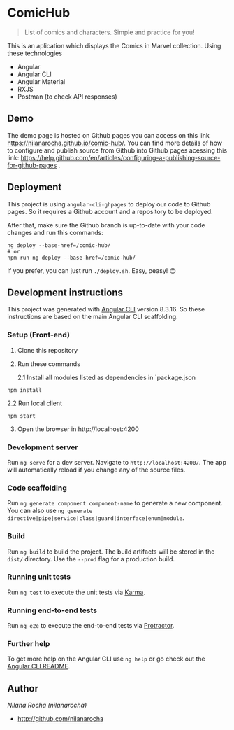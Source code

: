 # ComicHub

> List of comics and characters. Simple and practice for you!

This is an aplication which displays the Comics in Marvel collection. Using these technologies

- Angular
- Angular CLI
- Angular Material
- RXJS
- Postman (to check API responses)

## Demo

The demo page is hosted on Github pages you can access on this link https://nilanarocha.github.io/comic-hub/. You can find more details of how to configure and publish source from Github into Github pages acessing this link: https://help.github.com/en/articles/configuring-a-publishing-source-for-github-pages .

## Deployment

This project is using `angular-cli-ghpages` to deploy our code to Github pages. So it requires a Github account and a repository to be deployed.

After that, make sure the Github branch is up-to-date with your code changes and run this commands:

```
ng deploy --base-href=/comic-hub/
# or
npm run ng deploy --base-href=/comic-hub/
```

If you prefer, you can just run `./deploy.sh`. Easy, peasy! 😊

## Development instructions

This project was generated with [Angular CLI](https://github.com/angular/angular-cli) version 8.3.16. So these instructions are based on the main Angular CLI scaffolding.

### Setup (Front-end)

1. Clone this repository
2. Run these commands

   2.1 Install all modules listed as dependencies in `package.json

```
npm install
```

2.2 Run local client

```
npm start
```

3. Open the browser in http://localhost:4200

### Development server

Run `ng serve` for a dev server. Navigate to `http://localhost:4200/`. The app will automatically reload if you change any of the source files.

### Code scaffolding

Run `ng generate component component-name` to generate a new component. You can also use `ng generate directive|pipe|service|class|guard|interface|enum|module`.

### Build

Run `ng build` to build the project. The build artifacts will be stored in the `dist/` directory. Use the `--prod` flag for a production build.

### Running unit tests

Run `ng test` to execute the unit tests via [Karma](https://karma-runner.github.io).

### Running end-to-end tests

Run `ng e2e` to execute the end-to-end tests via [Protractor](http://www.protractortest.org/).

### Further help

To get more help on the Angular CLI use `ng help` or go check out the [Angular CLI README](https://github.com/angular/angular-cli/blob/master/README.md).

## Author

_Nilana Rocha (nilanarocha)_

- <http://github.com/nilanarocha>

